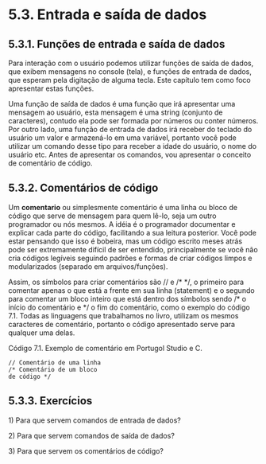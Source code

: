 # 5.3. Entrada e saída de dados

## 5.3.1. Funções de entrada e saída de dados

Para interação com o usuário podemos utilizar funções de saída de dados, que exibem mensagens no console \(tela\), e funções de entrada de dados, que esperam pela digitação de alguma tecla. Este capítulo tem como foco apresentar estas funções. 

Uma função de saída de dados é uma função que irá apresentar uma mensagem ao usuário, esta mensagem é uma string \(conjunto de caracteres\), contudo ela pode ser formada por números ou conter números. Por outro lado, uma função de entrada de dados irá receber do teclado do usuário um valor e armazená-lo em uma variável, portanto você pode utilizar um comando desse tipo para receber a idade do usuário, o nome do usuário etc. Antes de apresentar os comandos, vou apresentar o conceito de comentário de código.

## 5.3.2. Comentários de código

Um **comentario** ou simplesmente comentário é uma linha ou bloco de código que serve de mensagem para quem lê-lo, seja um outro programador ou nós mesmos. A idéia é o programador documentar e explicar cada parte do código, facilitando a sua leitura posterior. Você pode estar pensando que isso é bobeira, mas um código escrito meses atrás pode ser extremamente difícil de ser entendido, principalmente se você não cria códigos legíveis seguindo padrões e formas de criar códigos limpos e modularizados \(separado em arquivos/funções\).

Assim, os símbolos para criar comentários são // e /\* \*/, o primeiro para comentar apenas o que está a frente em sua linha \(statement\) e o segundo para comentar um bloco inteiro que está dentro dos símbolos sendo /\* o início do comentário e \*/ o fim do comentário, como o exemplo do código 7.1. Todas as linguagens que trabalhamos no livro, utilizam os mesmos caracteres de comentário, portanto o código apresentado serve para qualquer uma delas.

Código 7.1. Exemplo de comentário em Portugol Studio e C.

```text
// Comentário de uma linha
/* Comentário de um bloco
de código */
```

## 5.3.3. Exercícios

1\) Para que servem comandos de entrada de dados?

2\) Para que servem comandos de saída de dados?

3\) Para que servem os comentários de código?

